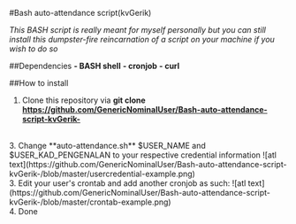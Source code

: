 #Bash auto-attendance script(kvGerik)

*This BASH script is really meant for myself personally but you can still install this dumpster-fire reincarnation of a script on your machine if you wish to do so*

##Dependencies
**- BASH shell**
**- cronjob**
**- curl**

##How to install

1. Clone this repository via **git clone https://github.com/GenericNominalUser/Bash-auto-attendance-script-kvGerik-**
<br>
3. Change **auto-attendance.sh** $USER_NAME and $USER_KAD_PENGENALAN to your respective credential information
![atl text](https://github.com/GenericNominalUser/Bash-auto-attendance-script-kvGerik-/blob/master/usercredential-example.png)
<br>
3. Edit your user's crontab and add another cronjob as such:
![atl text](https://github.com/GenericNominalUser/Bash-auto-attendance-script-kvGerik-/blob/master/crontab-example.png)
<br>
4. Done
